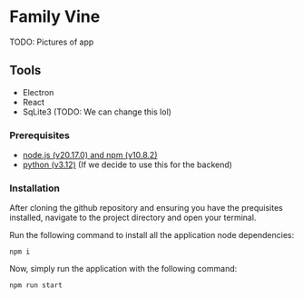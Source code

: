 # Family Vine

TODO: Pictures of app

## Tools

* Electron 
* React 
* SqLite3 (TODO: We can change this lol)

### Prerequisites

* [node.js (v20.17.0) and npm (v10.8.2)](https://docs.npmjs.com/downloading-and-installing-node-js-and-npm)
* [python (v3.12)](https://www.python.org/downloads/) (If we decide to use this for the backend)

### Installation

After cloning the github repository and ensuring you have the prequisites installed, navigate to the project directory and open your terminal.

Run the following command to install all the application node dependencies:
```{bash}
npm i
```

Now, simply run the application with the following command:
```{bash}
npm run start
```
